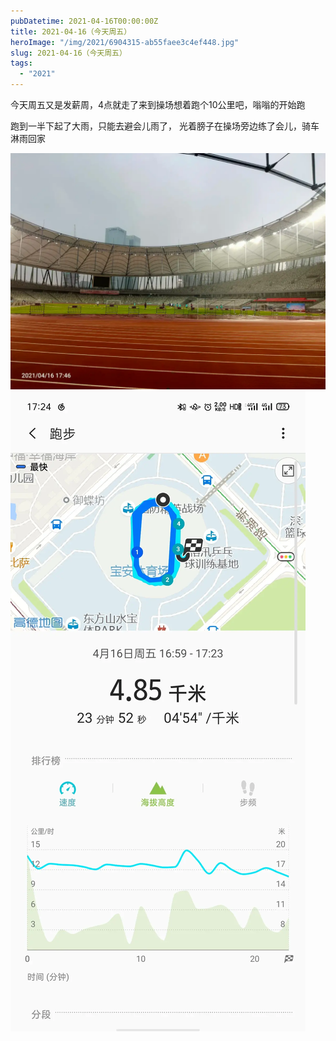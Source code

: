```yaml
---
pubDatetime: 2021-04-16T00:00:00Z
title: 2021-04-16（今天周五）
heroImage: "/img/2021/6904315-ab55faee3c4ef448.jpg"
slug: 2021-04-16（今天周五）
tags:
  - "2021"
---
```


今天周五又是发薪周，4点就走了来到操场想着跑个10公里吧，嗡嗡的开始跑

跑到一半下起了大雨，只能去避会儿雨了，
光着膀子在操场旁边练了会儿，骑车淋雨回家

![](../../../../public/img/2021/6904315-ab55faee3c4ef448.jpg)
![](../../../../public/img/2021/6904315-da7f1c114317269d.jpg)
